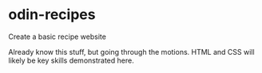 # odin-recipes

Create a basic recipe website

Already know this stuff, but going through the motions.
HTML and CSS will likely be key skills demonstrated here.